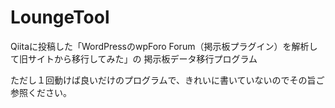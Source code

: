 # LoungeTool
Qiitaに投稿した「WordPressのwpForo Forum（掲示板プラグイン）を解析して旧サイトから移行してみた」の
掲示板データ移行プログラム

ただし１回動けば良いだけのプログラムで、きれいに書いていないのでその旨ご参照ください。
